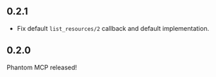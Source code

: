 ## 0.2.1

- Fix default `list_resources/2` callback and default implementation.

## 0.2.0

Phantom MCP released!
